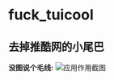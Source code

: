 # fuck_tuicool
## 去掉推酷网的小尾巴
**没图说个毛线:**
![应用作用截图](https://ooo.0o0.ooo/2017/04/30/5904c2be06575.jpg)


